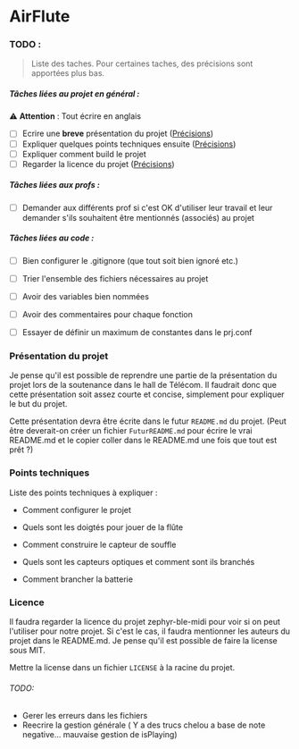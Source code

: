 # AirFlute

### TODO :

> Liste des taches. Pour certaines taches, des précisions sont apportées plus bas.

##### Tâches liées au projet en général :

:warning: **Attention** : Tout écrire en anglais

- [ ] Ecrire une **breve** présentation du projet ([Précisions](#présentation-du-projet))
- [ ] Expliquer quelques points techniques ensuite ([Précisions](#points-techniques))
- [ ] Expliquer comment build le projet 
- [ ] Regarder la licence du projet ([Précisions](#licence))

##### Tâches liées aux profs :
- [ ] Demander aux différents prof si c'est OK d'utiliser leur travail et leur demander s'ils souhaitent être mentionnés (associés) au projet

##### Tâches liées au code :
- [ ] Bien configurer le .gitignore (que tout soit bien ignoré etc.)
- [ ] Trier l'ensemble des fichiers nécessaires au projet
- [ ] Avoir des variables bien nommées
- [ ] Avoir des commentaires pour chaque fonction
- [ ] Essayer de définir un maximum de constantes dans le prj.conf


### Présentation du projet

Je pense qu'il est possible de reprendre une partie de la présentation du projet lors de la soutenance dans le hall de Télécom. Il faudrait donc que cette présentation soit assez courte et concise, simplement pour expliquer le but du projet.

Cette présentation devra être écrite dans le futur `README.md` du projet. (Peut être deverait-on créer un fichier `FuturREADME.md` pour écrire le vrai README.md et le copier coller dans le README.md une fois que tout est prêt ?)


### Points techniques

Liste des points techniques à expliquer :

- Comment configurer le projet

- Quels sont les doigtés pour jouer de la flûte
- Comment construire le capteur de souffle
- Quels sont les capteurs optiques et comment sont ils branchés
- Comment brancher la batterie


### Licence

Il faudra regarder la licence du projet zephyr-ble-midi pour voir si on peut l'utiliser pour notre projet. Si c'est le cas, il faudra mentionner les auteurs du projet dans le README.md. Je pense qu'il est possible de faire la license sous MIT.

Mettre la license dans un fichier `LICENSE` à la racine du projet.



###### TODO:

- Gerer les erreurs dans les fichiers
- Reecrire la gestion générale 
    ( Y a des trucs chelou a base de note negative... mauvaise gestion de isPlaying)
